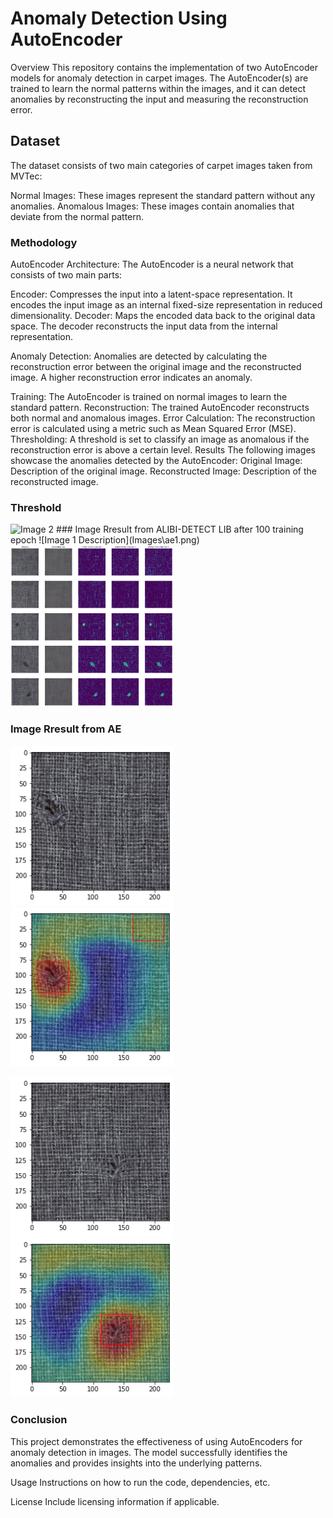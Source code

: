 # Anomaly Detection Using AutoEncoder
Overview
This repository contains the implementation of two AutoEncoder models for anomaly detection in carpet images. The AutoEncoder(s) are trained to learn the normal patterns within the images, and it can detect anomalies by reconstructing the input and measuring the reconstruction error.

## Dataset
The dataset consists of two main categories of carpet images taken from MVTec:

Normal Images: These images represent the standard pattern without any anomalies.
Anomalous Images: These images contain anomalies that deviate from the normal pattern.

### Methodology
AutoEncoder Architecture: The AutoEncoder is a neural network that consists of two main parts:

Encoder: Compresses the input into a latent-space representation. It encodes the input image as an internal fixed-size representation in reduced dimensionality.
Decoder: Maps the encoded data back to the original data space. The decoder reconstructs the input data from the internal representation.

Anomaly Detection: Anomalies are detected by calculating the reconstruction error between the original image and the reconstructed image. A higher reconstruction error indicates an anomaly.


Training: The AutoEncoder is trained on normal images to learn the standard pattern.
Reconstruction: The trained AutoEncoder reconstructs both normal and anomalous images.
Error Calculation: The reconstruction error is calculated using a metric such as Mean Squared Error (MSE).
Thresholding: A threshold is set to classify an image as anomalous if the reconstruction error is above a certain level.
Results
The following images showcase the anomalies detected by the AutoEncoder:
Original Image: Description of the original image.
Reconstructed Image: Description of the reconstructed image.

### Threshold

<img src="Images\thersh.png" alt="Image 2" width="260"/>
### Image Rresult from ALIBI-DETECT LIB after 100 training epoch
![Image 1 Description](Images\ae1.png)
<img src="Images\ae1.png" alt="Image 1" width="260"/>


### Image Rresult from AE

<img src="Images\2_1.png" alt="Image 1" width="260"/> <img src="Images\2_2.png" alt="Image 2" width="260"/>

<img src="Images\3_1.png" alt="Image 1" width="260"/> <img src="Images\3_3.png" alt="Image 2" width="260"/>


### Conclusion ###
This project demonstrates the effectiveness of using AutoEncoders for anomaly detection in images. The model successfully identifies the anomalies and provides insights into the underlying patterns.

Usage
Instructions on how to run the code, dependencies, etc.

License
Include licensing information if applicable.
